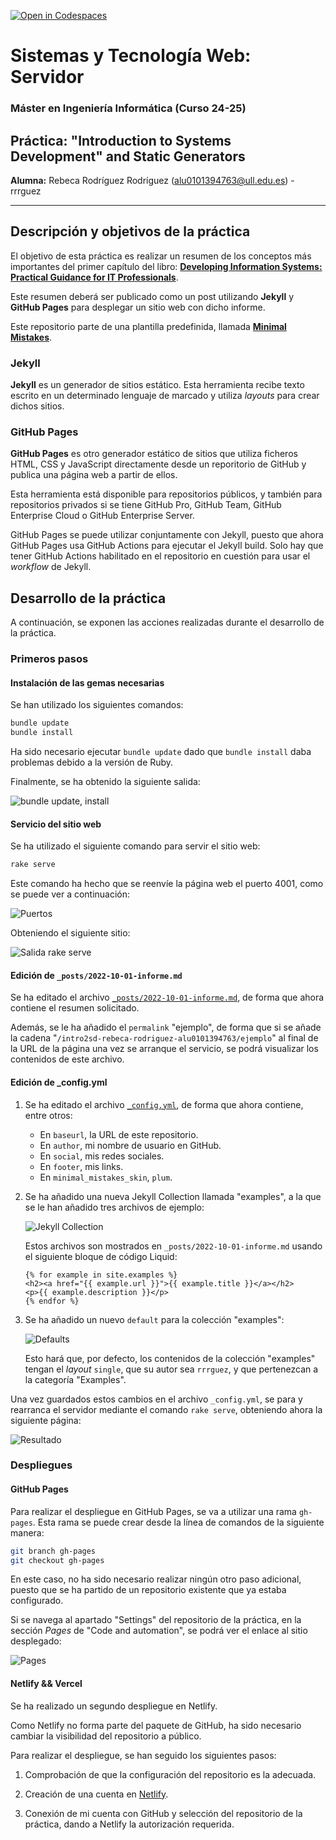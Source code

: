 [![Open in Codespaces](https://classroom.github.com/assets/launch-codespace-2972f46106e565e64193e422d61a12cf1da4916b45550586e14ef0a7c637dd04.svg)](https://classroom.github.com/open-in-codespaces?assignment_repo_id=16674305)

# Sistemas y Tecnología Web: Servidor
### Máster en Ingeniería Informática (Curso 24-25)
## Práctica: "Introduction to Systems Development" and Static Generators

**Alumna:** Rebeca Rodríguez Rodríguez (alu0101394763@ull.edu.es) - rrrguez

---

## Descripción y objetivos de la práctica
El objetivo de esta práctica es realizar un resumen de los conceptos más importantes del primer capítulo del libro: [**Developing Information Systems: Practical Guidance for IT Professionals**](https://ebookcentral-proquest-com.accedys2.bbtk.ull.es/lib/bull-ebooks/detail.action?docID=1713962#).

Este resumen deberá ser publicado como un post utilizando **Jekyll** y **GitHub Pages** para desplegar un sitio web con dicho informe.

Este repositorio parte de una plantilla predefinida, llamada [**Minimal Mistakes**](https://mmistakes.github.io/minimal-mistakes/docs/quick-start-guide/).

### Jekyll
**Jekyll** es un generador de sitios estático. Esta herramienta recibe texto escrito en un determinado lenguaje de marcado y utiliza _layouts_ para crear dichos sitios.

### GitHub Pages
**GitHub Pages** es otro generador estático de sitios que utiliza ficheros HTML, CSS y JavaScript directamente desde un reporitorio de GitHub y publica una página web a partir de ellos.

Esta herramienta está disponible para repositorios públicos, y también para repositorios privados si se tiene GitHub Pro, GitHub Team, GitHub Enterprise Cloud o GitHub Enterprise Server.

GitHub Pages se puede utilizar conjuntamente con Jekyll, puesto que ahora GitHub Pages usa GitHub Actions para ejecutar el Jekyll build. Solo hay que tener GitHub Actions habilitado en el repositorio en cuestión para usar el _workflow_ de Jekyll.

## Desarrollo de la práctica
A continuación, se exponen las acciones realizadas durante el desarrollo de la práctica.

### Primeros pasos
#### Instalación de las gemas necesarias
Se han utilizado los siguientes comandos:

```bash
bundle update
bundle install
```
Ha sido necesario ejecutar `bundle update` dado que `bundle install` daba problemas debido a la versión de Ruby.

Finalmente, se ha obtenido la siguiente salida:

![bundle update, install](/img/bundle%20update.PNG)

#### Servicio del sitio web
Se ha utilizado el siguiente comando para servir el sitio web:

```bash
rake serve
```

Este comando ha hecho que se reenvíe la página web el puerto 4001, como se puede ver a continuación:

![Puertos](/img/puertos.PNG)

Obteniendo el siguiente sitio:

![Salida rake serve](/img/salida%20rake.png)

#### Edición de `_posts/2022-10-01-informe.md`
Se ha editado el archivo [`_posts/2022-10-01-informe.md`](/_posts/2022-10-01-informe.md), de forma que ahora contiene el resumen solicitado.

Además, se le ha añadido el `permalink` "ejemplo", de forma que si se añade la cadena "`/intro2sd-rebeca-rodriguez-alu0101394763/ejemplo`" al final de la URL de la página una vez se arranque el servicio, se podrá visualizar los contenidos de este archivo.

#### Edición de _config.yml
1. Se ha editado el archivo [`_config.yml`](_config.yml), de forma que ahora contiene, entre otros:

    * En `baseurl`, la URL de este repositorio.
    * En `author`, mi nombre de usuario en GitHub.
    * En `social`, mis redes sociales.
    * En `footer`, mis links.
    * En `minimal_mistakes_skin`, `plum`.

2. Se ha añadido una nueva Jekyll Collection llamada "examples", a la que se le han añadido tres archivos de ejemplo:

    ![Jekyll Collection](/img/jekyll-collection.PNG)

    Estos archivos son mostrados en `_posts/2022-10-01-informe.md` usando el siguiente bloque de código Liquid:

    ```liquid
    {% for example in site.examples %}
    <h2><a href="{{ example.url }}">{{ example.title }}</a></h2>
    <p>{{ example.description }}</p>
    {% endfor %}
    ```

3. Se ha añadido un nuevo `default` para la colección "examples":

    ![Defaults](/img/defaults.PNG)

    Esto hará que, por defecto, los contenidos de la colección "examples" tengan el _layout_ `single`, que su autor sea `rrrguez`, y que pertenezcan a la categoría "Examples".

Una vez guardados estos cambios en el archivo `_config.yml`, se para y rearranca el servidor mediante el comando `rake serve`, obteniendo ahora la siguiente página:

![Resultado](/img/intro2sd.png)

### Despliegues
#### GitHub Pages
Para realizar el despliegue en GitHub Pages, se va a utilizar una rama `gh-pages`. Esta rama se puede crear desde la línea de comandos de la siguiente manera:

```bash
git branch gh-pages
git checkout gh-pages
```

En este caso, no ha sido necesario realizar ningún otro paso adicional, puesto que se ha partido de un repositorio existente que ya estaba configurado.

Si se navega al apartado "Settings" del repositorio de la práctica, en la sección _Pages_ de "Code and automation", se podrá ver el enlace al sitio desplegado:

![Pages](/img/pages.png)

#### Netlify && Vercel
Se ha realizado un segundo despliegue en Netlify.

Como Netlify no forma parte del paquete de GitHub, ha sido necesario cambiar la visibilidad del repositorio a público.

Para realizar el despliegue, se han seguido los siguientes pasos:

1. Comprobación de que la configuración del repositorio es la adecuada.

2. Creación de una cuenta en [Netlify](https://www.netlify.com).

3. Conexión de mi cuenta con GitHub y selección del repositorio de la práctica, dando a Netlify la autorización requerida.
